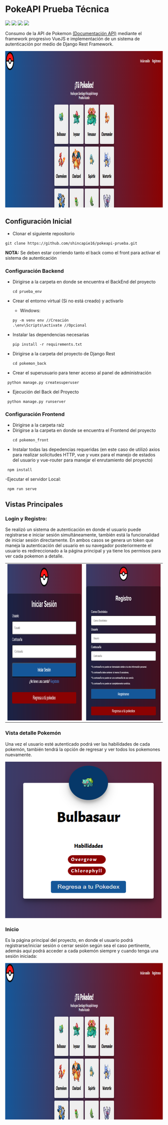 # PokeAPI Prueba Técnica
![](https://img.shields.io/badge/Code_Backend-Python-informational?style=flat&logo=python&color=4b8bbe)
![](https://img.shields.io/badge/Framework-Django_REST-informational?style=flat&logo=django&color=ff1709)
![](https://img.shields.io/badge/Code_FrontEnd-JavaScript-informational?style=flat&logo=javascript&color=%23F7DF1E)
![](https://img.shields.io/badge/Framework-VueJS-informational?style=flat&logo=vuedotjs&color=%234FC08D)

Consumo de la API de Pokemon [(Documentación API)](https://pokeapi.co) mediante el framework progresivo VueJS e implementación de un sistema de autenticación por medio de Django Rest Framework.
<br>
<div align="center">
  <img src="https://github.com/shincapie16/pokeapi-prueba/blob/master/imagenes/portada.png" width="700" height="500"/>
</div>

## Configuración Inicial

- Clonar el siguiente repositorio
```
git clone https://github.com/shincapie16/pokeapi-prueba.git
```
<b>NOTA:</b> Se deben estar corriendo tanto el back como el front para activar el sistema de autenticación 
### Configuración Backend
- Dirigirse a la carpeta en donde se encuentra el BackEnd del proyecto
  ```
  cd prueba_env
  ```

- Crear el entorno virtual (Si no está creado) y activarlo
  - Windows:
  ```
  py -m venv env //Creación
  .\env\Scripts\activate //Opcional
  ```

- Instalar las dependencias necesarias
  ```
  pip install -r requirements.txt
  ```
- Dirigirse a la carpeta del proyecto de Django Rest
  ```
  cd pokemon_back
  ```
- Crear el superusuario para tener acceso al panel de administración
 ```
  python manage.py createsuperuser
  ```
- Ejecución del Back del Proyecto
 ```
  python manage.py runserver
  ```

### Configuración Frontend
- Dirigirse a la carpeta raíz
- Dirigirse a la carpeta en donde se encuentra el Frontend del proyecto
  ```
  cd pokemon_front
  ```
 - Instalar todas las depedencias requeridas (en este caso de utilizó axios para realizar solicitudes HTTP, vue y vuex para el manejo de estados del usuario y vue-router para manejar el enrutamiento del proyecto)
 ```
  npm install
  ```
-Ejecutar el servidor Local:
 ```
  npm run serve
  ```
  
## Vistas Principales
### Login y Registro:
Se realizó un sistema de autenticación en donde el usuario puede registrarse e iniciar sesión simultáneamente, también está la funcionalidad de iniciar sesión directamente. En ambos casos se genera un token que maneja la autenticación del usuario en su navegador posteriormente el usuario es redireccionado a la página principal y ya tiene los permisos para ver cada pokemon a detalle.
<table>
  <tr>
    <td><img src="https://github.com/shincapie16/pokeapi-prueba/blob/master/imagenes/login.png" width="500" height="500"/></td>
    <td><img src="https://github.com/shincapie16/pokeapi-prueba/blob/master/imagenes/registro.png" width="500" height="500"/></td>
  </tr>
</table>

### Vista detalle Pokemón
Una vez el usuario esté autenticado podrá ver las habilidades de cada pokemón, también tendrá la opción de regresar y ver todos los pokemones nuevamente.

<img src="https://github.com/shincapie16/pokeapi-prueba/blob/master/imagenes/pokedetail.png" width="500" height="500"/>

### Inicio
Es la página principal del proyecto, en donde el usuario podrá registrarse/iniciar sesión o cerrar sesión según sea el caso pertinente, además aquí podrá acceder a cada pokemón siempre y cuando tenga una sesión iniciada:

<img src="https://github.com/shincapie16/pokeapi-prueba/blob/master/imagenes/portada.png" width="700" height="500"/>

